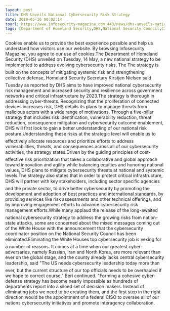 ```yaml
---
layout: post
title: DHS Unveils National Cybersecurity Risk Strategy
date: 2018-05-16 00:02:14
tourl: https://www.infosecurity-magazine.com:443/news/dhs-unveils-national-cyber/
tags: [Department of Homeland Security,DHS,National Security Council,CISO]
---
```

Cookies enable us to provide the best experience possible and help us understand how visitors use our website. By browsing Infosecurity Magazine, you agree to our use of cookies.The Department of Homeland Security (DHS) unveiled on Tuesday, 14 May, a new national strategy to be implemented to address evolving cybersecurity risks. The The strategy is built on the concepts of mitigating systemic risk and strengthening collective defense, Homeland Security Secretary Kirstjen Nielsen said Tuesday as reported by DHS aims to have improved national cybersecurity risk management and increased security and resilience across government networks and critical infrastructure by 2023.The strategy is thorough in addressing cyber-threats. Recognizing that the proliferation of connected devices increases risk, DHS details its plans to manage threats from malicious actors with a wide range of motivations. Through a five-pillar strategy that includes risk identification, vulnerability reduction, threat reduction, consequence mitigation and cybersecurity outcome enablement, DHS will first look to gain a better understanding of our national risk posture.Understanding these risks at the strategic level will enable us to effectively allocate resources and prioritize efforts to address vulnerabilities, threats, and consequences across all of our cybersecurity activities, the strategy states.Driven by the guiding principles of cost-effective risk prioritization that takes a collaborative and global approach toward innovation and agility while balancing equities and honoring national values, DHS plans to mitigate cybersecurity threats at national and systemic levels.The strategy also states that in order to protect critical infrastructure, DHS will partner with key stakeholders, including sector specific agencies and the private sector, to drive better cybersecurity by promoting the development and adoption of best practices and international standards, by providing services like risk assessments and other technical offerings, and by improving engagement efforts to advance cybersecurity risk management efforts.While many applaud the release of the long-awaited national cybersecurity strategy to address the growing risks from nation-state attacks, some are concerned about the mixed messages coming out of the White House with the announcement that the cybersecurity coordinator position on the National Security Council has been eliminated.Eliminating the White Houses top cybersecurity job is vexing for a number of reasons. It comes at a time when our greatest cyber-adversaries, namely Russian, Iran and North Korea, are more relevant than ever on the global stage, and the county already lacks central cybersecurity leadership, said "The US needs cybersecurity leadership today more than ever, but the current structure of our top officials needs to be overhauled if we hope to correct course," Beri continued. "Forming a cohesive cyber-defense strategy has become nearly impossible as hundreds of departments report into a siloed set of decision makers. Instead of eliminating jobs we need to be creating them, and the first step in the right direction would be the appointment of a federal CISO to oversee all of our nations cybersecurity initiatives and promote interagency collaboration.